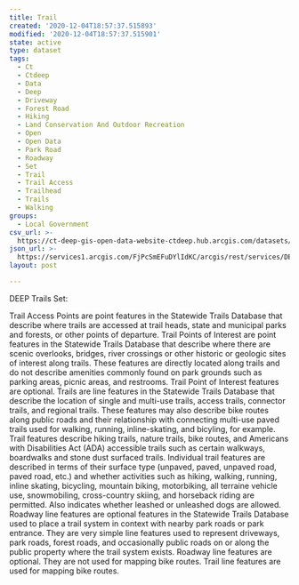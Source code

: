 ```yaml
---
title: Trail
created: '2020-12-04T18:57:37.515893'
modified: '2020-12-04T18:57:37.515901'
state: active
type: dataset
tags:
  - Ct
  - Ctdeep
  - Data
  - Deep
  - Driveway
  - Forest Road
  - Hiking
  - Land Conservation And Outdoor Recreation
  - Open
  - Open Data
  - Park Road
  - Roadway
  - Set
  - Trail
  - Trail Access
  - Trailhead
  - Trails
  - Walking
groups:
  - Local Government
csv_url: >-
  https://ct-deep-gis-open-data-website-ctdeep.hub.arcgis.com/datasets/f82ec207d5fd48ca878d3b90313b196e_2.csv?outSR=%7B%22latestWkid%22%3A2234%2C%22wkid%22%3A102656%7D
json_url: >-
  https://services1.arcgis.com/FjPcSmEFuDYlIdKC/arcgis/rest/services/DEEP_Trails_Set/FeatureServer/2
layout: post

---
```

DEEP Trails Set:

Trail Access Points are point features in the Statewide Trails Database that describe where trails are accessed at trail heads, state and municipal parks and forests, or other points of departure. Trail Points of Interest are point features in the Statewide Trails Database that describe where there are scenic overlooks, bridges, river crossings or other historic or geologic sites of interest along trails. These features are directly located along trails and do not describe amenities commonly found on park grounds such as parking areas, picnic areas, and restrooms. Trail Point of Interest features are optional. Trails are line features in the Statewide Trails Database that describe the location of single and multi-use trails, access trails, connector trails, and regional trails. These features may also describe bike routes along public roads and their relationship with connecting multi-use paved trails used for walking, running, inline-skating, and bicyling, for example. Trail features describe hiking trails, nature trails, bike routes, and Americans with Disabilities Act (ADA) accessible trails such as certain walkways, boardwalks and stone dust surfaced trails. Individual trail features are described in terms of their surface type (unpaved, paved, unpaved road, paved road, etc.) and whether activities such as hiking, walking, running, inline skating, bicycling, mountain biking, motorbiking, all terraine vehicle use, snowmobiling, cross-country skiing, and horseback riding are permitted. Also indicates whether leashed or unleashed dogs are allowed. Roadway line features are optional features in the Statewide Trails Database used to place a trail system in context with nearby park roads or park entrance. They are very simple line features used to represent driveways, park roads, forest roads, and occasionally public roads on or along the public property where the trail system exists. Roadway line features are optional. They are not used for mapping bike routes. Trail line features are used for mapping bike routes.
